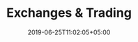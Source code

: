 ---
title: "Exchanges & Trading"
date: 2019-06-25T11:02:05+05:00
icon: "ti-stats-up"
description: "Buy & Sell NTBC"
type : "pages"
---